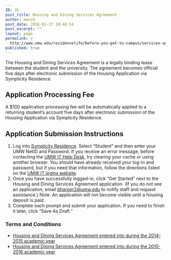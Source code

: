 ```yaml
---
ID: 35
post_title: Housing and Dining Services Agreement
author: mesch
post_date: 2016-01-27 19:48:54
post_excerpt: ""
layout: page
permalink: >
  http://www.umw.edu/residencelife/before-you-get-to-campus/services-agreement/
published: true
---
```

The Housing and Dining Services Agreement is a legally binding lease between the student and the university. The agreement becomes official five days after electronic submission of the Housing Application via Symplicity Residence.
<h2>Application Processing Fee</h2>
A $100 application processing fee will be automatically applied to a returning student’s account five days after electronic submission of the Housing Application via Symplicity Residence.
<h2>Application Submission Instructions</h2>
<ol>
	<li>Log into <a href="https://umw-residence.symplicity.com/">Symplicity Residence</a>. Select “Student” and then enter your UMW NetID and Password. If you receive an error message, before contacting the <a href="http://technology.umw.edu/helpdesk/">UMW IT Help Desk</a>, try clearing your cache or using another browser. You should have already received your log-in and password, but if you need that information, follow the directions listed on the <a href="http://technology.umw.edu/logins">UMW IT logins website</a>.</li>
	<li>Once you have successfully logged-in, click “Get Started” next to the Housing and Dining Services Agreement application. (If you do not see an application, email <a href="mailto:bharper2@umw.edu">bharper2@umw.edu</a> to notify staff and request assistance.) Note: An application will not become visible until a housing deposit is paid.</li>
	<li>Complete each prompt and submit your application. If you need to finish it later, click “Save As Draft.”</li>
</ol>
<h3>Terms and Conditions</h3>
<ul>
	<li><a href="https://www.umw.edu/residencelife/before-you-get-to-campus/housing-and-dining-services-agreement/2014-2015/">Housing and Dining Services Agreement entered into during the 2014-2015 academic year</a></li>
	<li><a href="https://www.umw.edu/residencelife/before-you-get-to-campus/housing-and-dining-services-agreement/2015-2016/">Housing and Dining Services Agreement entered into during the 2015-2016 academic year</a></li>
</ul>